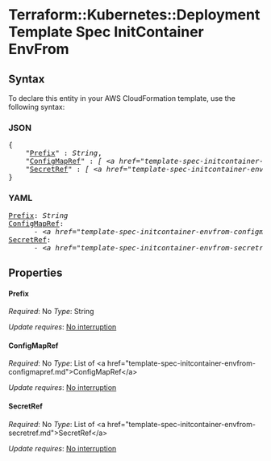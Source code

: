 # Terraform::Kubernetes::Deployment Template Spec InitContainer EnvFrom

## Syntax

To declare this entity in your AWS CloudFormation template, use the following syntax:

### JSON

<pre>
{
    "<a href="#prefix" title="Prefix">Prefix</a>" : <i>String</i>,
    "<a href="#configmapref" title="ConfigMapRef">ConfigMapRef</a>" : <i>[ &lt;a href=&#34;template-spec-initcontainer-envfrom-configmapref.md&#34;&gt;ConfigMapRef&lt;/a&gt;, ... ]</i>,
    "<a href="#secretref" title="SecretRef">SecretRef</a>" : <i>[ &lt;a href=&#34;template-spec-initcontainer-envfrom-secretref.md&#34;&gt;SecretRef&lt;/a&gt;, ... ]</i>
}
</pre>

### YAML

<pre>
<a href="#prefix" title="Prefix">Prefix</a>: <i>String</i>
<a href="#configmapref" title="ConfigMapRef">ConfigMapRef</a>: <i>
      - &lt;a href=&#34;template-spec-initcontainer-envfrom-configmapref.md&#34;&gt;ConfigMapRef&lt;/a&gt;</i>
<a href="#secretref" title="SecretRef">SecretRef</a>: <i>
      - &lt;a href=&#34;template-spec-initcontainer-envfrom-secretref.md&#34;&gt;SecretRef&lt;/a&gt;</i>
</pre>

## Properties

#### Prefix

_Required_: No
_Type_: String

_Update requires_: [No interruption](https://docs.aws.amazon.com/AWSCloudFormation/latest/UserGuide/using-cfn-updating-stacks-update-behaviors.html#update-no-interrupt)

#### ConfigMapRef

_Required_: No
_Type_: List of &lt;a href=&#34;template-spec-initcontainer-envfrom-configmapref.md&#34;&gt;ConfigMapRef&lt;/a&gt;

_Update requires_: [No interruption](https://docs.aws.amazon.com/AWSCloudFormation/latest/UserGuide/using-cfn-updating-stacks-update-behaviors.html#update-no-interrupt)

#### SecretRef

_Required_: No
_Type_: List of &lt;a href=&#34;template-spec-initcontainer-envfrom-secretref.md&#34;&gt;SecretRef&lt;/a&gt;

_Update requires_: [No interruption](https://docs.aws.amazon.com/AWSCloudFormation/latest/UserGuide/using-cfn-updating-stacks-update-behaviors.html#update-no-interrupt)

